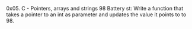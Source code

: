 0x05. C - Pointers, arrays and strings
98 Battery st: Write a function that takes a pointer to an int as parameter and updates the value it points to to 98.
